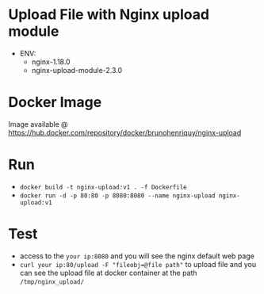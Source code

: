 # Upload File with Nginx upload module

- ENV:
   - nginx-1.18.0
   - nginx-upload-module-2.3.0

# Docker Image

Image available @ https://hub.docker.com/repository/docker/brunohenriquy/nginx-upload

# Run
- ```docker build -t nginx-upload:v1 . -f Dockerfile```
- ```docker run -d -p 80:80 -p 8080:8080 --name nginx-upload nginx-upload:v1```

# Test
- access to the ```your ip:8080``` and you will see the nginx default web page
- ```curl your ip:80/upload -F "fileobj=@file path"``` to upload file
    and you can see the upload file at docker container at the path ```/tmp/nginx_upload/```

